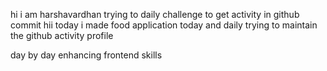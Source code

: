    hi i am harshavardhan  trying to daily challenge to get activity in github commit
 hii today i made food application
today and daily trying to maintain the github activity profile     
    
   day by day enhancing frontend skills     
     
       
    
